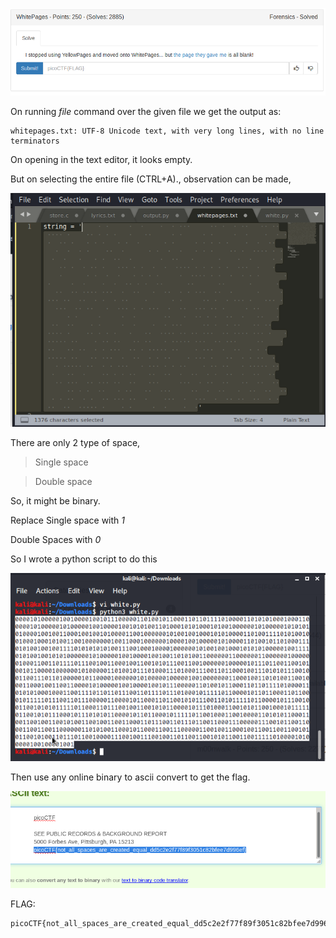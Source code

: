 ![](./images/logo_1.png)


On running *file* command over the given file we get the output as:
```
whitepages.txt: UTF-8 Unicode text, with very long lines, with no line terminators
```

On opening in the text editor, it looks empty.

But on selecting the entire file (CTRL+A)., observation can be made,

![](./images/given_file.png)


There are only 2 type of space,

> Single space

> Double space

So, it might be binary.

Replace Single space with *1*

Double Spaces with *0*

So I wrote a python script to do this

![](./images/logo.png)

Then use any online binary to ascii convert to get the flag.

![](./images/img1.png)

FLAG:
```
picoCTF{not_all_spaces_are_created_equal_dd5c2e2f77f89f3051c82bfee7d996ef}
```
